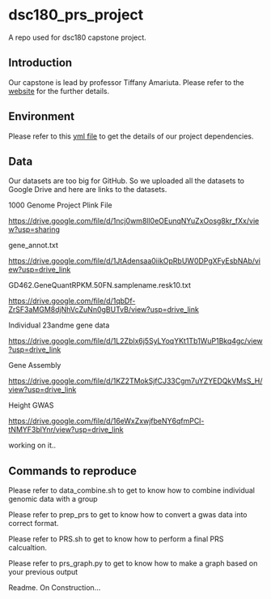 # dsc180_prs_project
A repo used for dsc180 capstone project.

## Introduction
Our capstone is lead by professor Tiffany Amariuta. Please refer to the [website](https://tiffanyamariuta.github.io/capstone-genetic-risk-prediction/) for the further details.



## Environment
Please refer to this [yml file](https://github.com/Elijahzyp/dsc180_prs_project/blob/main/environment.yml) to get the details of our project dependencies. 

## Data
Our datasets are too big for GitHub. So we uploaded all the datasets to Google Drive and here are links to the datasets.

1000 Genome Project Plink File

https://drive.google.com/file/d/1ncj0wm8ll0eOEunqNYuZxOosg8kr_fXx/view?usp=sharing

gene_annot.txt

https://drive.google.com/file/d/1JtAdensaa0iikOpRbUW0DPgXFyEsbNAb/view?usp=drive_link

GD462.GeneQuantRPKM.50FN.samplename.resk10.txt

https://drive.google.com/file/d/1qbDf-ZrSF3aMGM8djNhVcZuNn0gBUTvB/view?usp=drive_link

Individual 23andme gene data

https://drive.google.com/file/d/1L2Zblx6j5SyLYoqYKt1Tb1WuP1Bkq4gc/view?usp=drive_link

Gene Assembly

https://drive.google.com/file/d/1KZ2TMokSjfCJ33Cgm7uYZYEDQkVMsS_H/view?usp=drive_link

Height GWAS

https://drive.google.com/file/d/16eWxZxwjfbeNY6qfmPCl-tNMYF3blYnr/view?usp=drive_link

working on it..

## Commands to reproduce

Please refer to data_combine.sh to get to know how to combine individual genomic data with a group

Please refer to prep_prs to get to know how to convert a gwas data into correct format.

Please refer to PRS.sh to get to know how to perform a final PRS calcualtion.

Please refer to prs_graph.py to get to know how to make a graph based on your previous output

Readme. On Construction...
